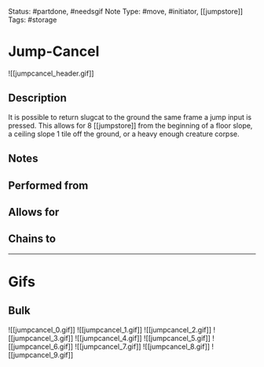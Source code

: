 Status: #partdone, #needsgif 
Note Type: #move, #initiator, [[jumpstore]]
Tags: #storage 

# Jump-Cancel
![[jumpcancel_header.gif]]
## Description
It is possible to return slugcat to the ground the same frame a jump input is pressed. This allows for 8 [[jumpstore]] from the beginning of a floor slope, a ceiling slope 1 tile off the ground, or a heavy enough creature corpse.

## Notes


## Performed from


## Allows for


## Chains to


___
# Gifs
## Bulk
![[jumpcancel_0.gif]]
![[jumpcancel_1.gif]]
![[jumpcancel_2.gif]]
![[jumpcancel_3.gif]]
![[jumpcancel_4.gif]]
![[jumpcancel_5.gif]]
![[jumpcancel_6.gif]]
![[jumpcancel_7.gif]]
![[jumpcancel_8.gif]]
![[jumpcancel_9.gif]]